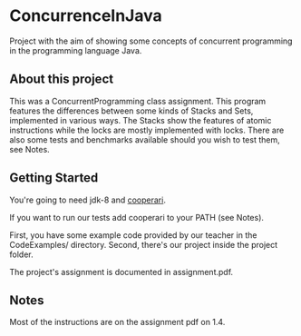 # ConcurrenceInJava

Project with the aim of showing some concepts of concurrent programming in the programming language Java.

## About this project
This was a ConcurrentProgramming class assignment. This program features the differences between some kinds of Stacks and Sets, implemented in various ways.
The Stacks show the features of atomic instructions while the locks are mostly implemented with locks.
There are also some tests and benchmarks available should you wish to test them, see Notes.

## Getting Started

You're going to need jdk-8 and [cooperari][1].

If you want to run our tests add cooperari to your PATH (see Notes).

First, you have some example code provided by our teacher in the CodeExamples/ directory.
Second, there's our project inside the project folder.

The project's assignment is documented in assignment.pdf.

## Notes
Most of the instructions are on the assignment pdf on 1.4.

[1]: https://github.com/Cooperari/cooperari
